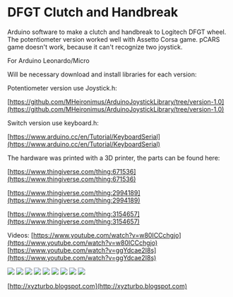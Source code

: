 # DFGT Clutch and Handbreak

Arduino software to make a clutch and handbreak to Logitech DFGT wheel.
The potentiometer version worked well with Assetto Corsa game. pCARS game doesn't work, because it can't recognize two joystick.

For Arduino Leonardo/Micro

Will be necessary download and install libraries for each version:

Potentiometer version use Joystick.h:

[https://github.com/MHeironimus/ArduinoJoystickLibrary/tree/version-1.0](https://github.com/MHeironimus/ArduinoJoystickLibrary/tree/version-1.0)

Switch version use keyboard.h:

[https://www.arduino.cc/en/Tutorial/KeyboardSerial](https://www.arduino.cc/en/Tutorial/KeyboardSerial)

The hardware was printed with a 3D printer, the parts can be found here:

[https://www.thingiverse.com/thing:671536](https://www.thingiverse.com/thing:671536)

[https://www.thingiverse.com/thing:2994189](https://www.thingiverse.com/thing:2994189)

[https://www.thingiverse.com/thing:3154657](https://www.thingiverse.com/thing:3154657)

Videos:
[https://www.youtube.com/watch?v=w80ICCchgjo](https://www.youtube.com/watch?v=w80ICCchgjo)
[https://www.youtube.com/watch?v=ggYdcae2I8s](https://www.youtube.com/watch?v=ggYdcae2I8s)

<img src="https://github.com/naldin/DFGT_Clutch/raw/master/IMG_0201.JPG" />
<img src="https://github.com/naldin/DFGT_Clutch/raw/master/IMG_0200.JPG" />
<img src="https://github.com/naldin/DFGT_Clutch/raw/master/IMG_0199.JPG" />
<img src="https://github.com/naldin/DFGT_Clutch/raw/master/IMG_0198.JPG" />
<img src="https://github.com/naldin/DFGT_Clutch/raw/master/IMG_0107.jpg" />
<img src="https://github.com/naldin/DFGT_Clutch/raw/master/IMG_0104.JPG" />
<img src="https://github.com/naldin/DFGT_Clutch/raw/master/IMG_0105.JPG" />
<img src="https://github.com/naldin/DFGT_Clutch/raw/master/joystick.PNG" />
<img src="https://github.com/naldin/DFGT_Clutch/raw/master/potentiometer.png" />

[http://xyzturbo.blogspot.com](http://xyzturbo.blogspot.com)
